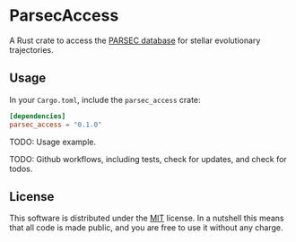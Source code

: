 # ParsecAccess

A Rust crate to access the [PARSEC database](https://people.sissa.it/~sbressan/CAF09_V1.2S_M36_LT/) for stellar evolutionary trajectories.

## Usage

In your `Cargo.toml`, include the `parsec_access` crate:

```toml
[dependencies]
parsec_access = "0.1.0"
```

TODO: Usage example.

TODO: Github workflows, including tests, check for updates, and check for todos.

## License

This software is distributed under the [MIT](https://choosealicense.com/licenses/mit/) license. In a nutshell this means that all code is made public, and you are free to use it without any charge.
